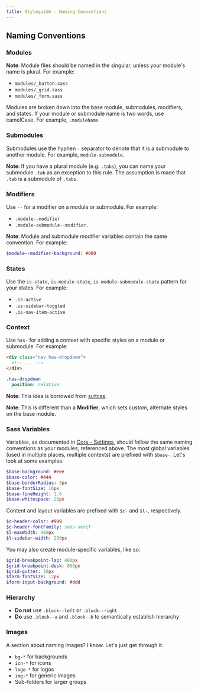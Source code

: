 ```yaml
---
title: Styleguide - Naming Conventions
---
```


## Naming Conventions

### Modules

**Note**: Module files should be named in the singular, unless your module's name is plural. For example:

- `modules/_button.sass`
- `modules/_grid.sass`
- `modules/_form.sass`

Modules are broken down into the base module, submodules, modifiers, and states. If your module or submodule name is two words, use camelCase. For example, `.moduleName`.

### Submodules

Submodules use the hyphen `-` separator to denote that it is a submodule to another module. For example, `module-submodule`.

**Note**: If you have a plural module (e.g. `.tabs`), you can name your submodule `.tab` as an exception to this rule. The assumption is made that `.tab` is a submodule of `.tabs`.

### Modifiers

Use `--` for a modifier on a module or submodule. For example:

- `.module--modifier`
- `.module-submodule--modifier`.

**Note**: Module and submodule modifier variables contain the same convention. For example:

```sass
$module--modifier-background: #000
```

### States

Use the `is-state`, `is-module-state`, `is-module-submodule-state` pattern for your states. For example:

- `.is-active`
- `.is-sidebar-toggled`
- `.is-nav-item-active`

### Context

Use `has-` for adding a context with specific styles on a module or submodule. For example:

```html
<div class="nav has-dropdown">
  <!-- ... -->
</div>
```

```sass
.has-dropdown
  position: relative
```

**Note**: This idea is borrowed from [suitcss](https://github.com/suitcss).

**Note**: This is different than a **Modifier**, which sets custom, alternate styles on the base module.

### Sass Variables

Variables, as documented in [Core - Settings](/core/settings/), should follow the same naming conventions as your modules, referenced above. The most global variables (used in multiple places, multiple contexts) are prefixed with `$base-`. Let's look at some examples:

```sass
$base-background: #eee
$base-color: #444
$base-borderRadius: 3px
$base-fontSize: 16px
$base-lineHeight: 1.6
$base-whitespace: 20px
```

Content and layout variables are prefixed with `$c-` and `$l-`, respectively.

```sass
$c-header-color: #999
$c-header-fontFamily: sans-serif
$l-maxWidth: 960px
$l-sidebar-width: 200px
```

You may also create module-specific variables, like so:

```sass
$grid-breakpoint-lap: 480px
$grid-breakpoint-desk: 800px
$grid-gutter: 20px
$form-fontSize: 12px
$form-input-background: #ddd
```

### Hierarchy

- **Do not** use `.block--left` or `.block--right`
- **Do** use `.block--a` and `.block--b` to semantically establish hierarchy

### Images

A section about naming images? I know. Let's just get through it.

- `bg-*` for backgrounds
- `icn-*` for icons
- `logo-*` for logos
- `img-*` for generic images
- Sub-folders for larger groups
